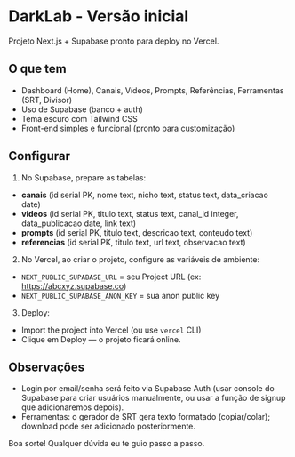 # DarkLab - Versão inicial

Projeto Next.js + Supabase pronto para deploy no Vercel.

## O que tem
- Dashboard (Home), Canais, Vídeos, Prompts, Referências, Ferramentas (SRT, Divisor)
- Uso de Supabase (banco + auth)
- Tema escuro com Tailwind CSS
- Front-end simples e funcional (pronto para customização)

## Configurar
1. No Supabase, prepare as tabelas:
- **canais** (id serial PK, nome text, nicho text, status text, data_criacao date)
- **videos** (id serial PK, titulo text, status text, canal_id integer, data_publicacao date, link text)
- **prompts** (id serial PK, titulo text, descricao text, conteudo text)
- **referencias** (id serial PK, titulo text, url text, observacao text)

2. No Vercel, ao criar o projeto, configure as variáveis de ambiente:
- `NEXT_PUBLIC_SUPABASE_URL` = seu Project URL (ex: https://abcxyz.supabase.co)
- `NEXT_PUBLIC_SUPABASE_ANON_KEY` = sua anon public key

3. Deploy:
- Import the project into Vercel (ou use `vercel` CLI)
- Clique em Deploy — o projeto ficará online.

## Observações
- Login por email/senha será feito via Supabase Auth (usar console do Supabase para criar usuários manualmente, ou usar a função de signup que adicionaremos depois).
- Ferramentas: o gerador de SRT gera texto formatado (copiar/colar); download pode ser adicionado posteriormente.

Boa sorte! Qualquer dúvida eu te guio passo a passo.